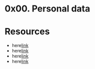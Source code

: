 # 0x00. Personal data
# Resources
- here[link](https://intranet.alxswe.com/rltoken/jf71oYqiETchcVhPzQVnyg)
- here[link](https://intranet.alxswe.com/rltoken/W2JiHD6cbJY1scJORyLqnw)
- here[link](https://intranet.alxswe.com/rltoken/41oaQXfzwnF1i-wT8W0vHw)
- here[link](https://intranet.alxswe.com/rltoken/XCpI9uvguxlTCsAeRCW6SA)

